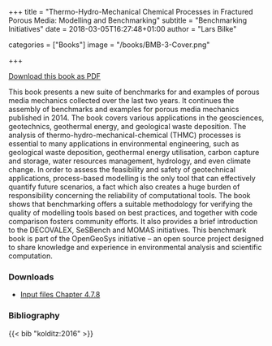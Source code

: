 +++
title = "Thermo-Hydro-Mechanical Chemical Processes in Fractured Porous Media: Modelling and Benchmarking"
subtitle = "Benchmarking Initiatives"
date = 2018-03-05T16:27:48+01:00
author = "Lars Bilke"

categories = ["Books"]
image = "/books/BMB-3-Cover.png"

+++

[<i class="far fa-file-pdf"></i> Download this book as PDF](https://ogsstorage.blob.core.windows.net/web/Books/Benchmark-Book-3/BMB3_final_version-opt.pdf)  

This book presents a new suite of benchmarks for and examples of porous media mechanics collected over the last two years. It continues the assembly of benchmarks and examples for porous media mechanics published in 2014. The book covers various applications in the geosciences, geotechnics, geothermal energy, and geological waste deposition. The analysis of thermo-hydro-mechanical-chemical (THMC) processes is essential to many applications in environmental engineering, such as geological waste deposition, geothermal energy utilisation, carbon capture and storage, water resources management, hydrology, and even climate change. In order to assess the feasibility and safety of geotechnical applications, process-based modelling is the only tool that can effectively quantify future scenarios, a fact which also creates a huge burden of responsibility concerning the reliability of computational tools. The book shows that benchmarking offers a suitable methodology for verifying the quality of modelling tools based on best practices, and together with code comparison fosters community efforts. It also  provides a brief introduction to the DECOVALEX, SeSBench and MOMAS initiatives. This benchmark book is part of the OpenGeoSys initiative – an open source project designed to share knowledge and experience in environmental analysis and scientific computation.

<div class='flow-root'>
</div>

<div class='note'>

### <i class="far fa-download"></i> Downloads

- [<i class="far fa-file-archive"></i> Input files Chapter 4.7.8](https://ogsstorage.blob.core.windows.net/web/Books/Benchmark-Book-3/Input-files-Vogel-Chapter-4_7_8.zip)  
</div>

<div class='note'>

### <i class="far fa-book"></i> Bibliography

{{< bib "kolditz:2016" >}}
</div>
